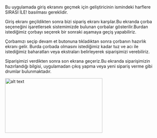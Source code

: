 Bu uygulamada giriş ekranını geçmek için geliştiricinin ismindeki harflere SIRASI İLE! basılması gereklidir.

Giriş ekranı geçildikten sonra bizi sipariş ekranı karşılar.Bu ekranda çorba seçeneğini işaretlersek sistemimizde bulunan çorbalar gösterilir.Burdan istediğimiz çorbayı
seçerek bir sonraki aşamaya geçiş yapabiliriz.

Çorbamızı seçip devam et butonuna tıkladıktan sonra çorbanın hazırlık ekranı gelir. Burda çorbada olmasını istediğimiz kadar tuz ve acı ile istediğimiz baharatları veya
ekstraları belirleyerek siparişimizi verebiliriz.

Siparişimizi verdikten sonra son ekrana geçeriz.Bu ekranda siparişimizin hazırlandığı bilgisi, uygulamadan çıkış yapma veya yeni sipariş verme gibi drumlar bulunmaktadır.

<img src="https://www.hizliresim.com/8gsrnq8" alt="alt text" width="320" height="180">
